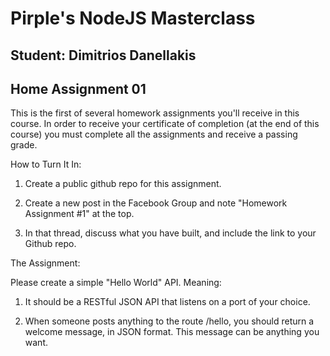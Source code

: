 # Pirple's NodeJS Masterclass

## Student: Dimitrios Danellakis
## Home Assignment 01

This is the first of several homework assignments you'll receive in this course. In order to receive your certificate of completion (at the end of this course) you must complete all the assignments and receive a passing grade.

How to Turn It In:

1. Create a public github repo for this assignment.

2. Create a new post in the Facebook Group  and note "Homework Assignment #1" at the top.

3. In that thread, discuss what you have built, and include the link to your Github repo.

The Assignment:

Please create a simple "Hello World" API. Meaning:

1. It should be a RESTful JSON API that listens on a port of your choice.

2. When someone posts anything to the route /hello, you should return a welcome message, in JSON format. This message can be anything you want.

